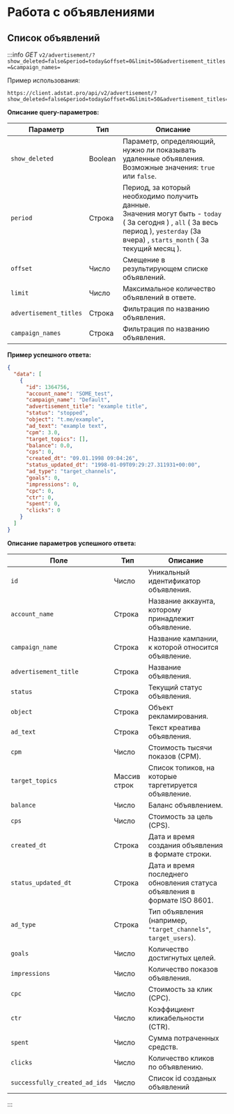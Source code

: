 # Работа с объявлениями

## <span id="advertisements">Список объявлений</span>

:::info
_GET_ `v2/advertisement/?show_deleted=false&period=today&offset=0&limit=50&advertisement_titles=&campaign_names=`

Пример использования:
```http request
https://client.adstat.pro/api/v2/advertisement/?show_deleted=false&period=today&offset=0&limit=50&advertisement_titles=&campaign_names=
```

__Описание query-параметров:__


| Параметр               | Тип     | Описание                                                                                                                                                                                   |
|------------------------|---------|--------------------------------------------------------------------------------------------------------------------------------------------------------------------------------------------|
| `show_deleted`         | Boolean | Параметр, определяющий, нужно ли показывать удаленные объявления. Возможные значения: `true` или `false`.                                                                                  |
| `period`               | Строка  | Период, за который необходимо получить данные. <br/>Значения могут быть - `today` ( За сегодня ) , `all` ( За весь период ), `yesterday` (За вчера) , `starts_month` ( За текущий месяц ). |
| `offset`               | Число   | Смещение в результирующем списке объявлений.                                                                                                                                               |
| `limit`                | Число   | Максимальное количество объявлений в ответе.                                                                                                                                               |
| `advertisement_titles` | Строка  | Фильтрация по названию объявления.                                                                                                                                                         |
| `campaign_names`       | Строка  | Фильтрация по названию объявления.                                                                                                                                                         |




__Пример успешного ответа:__
```json
{
  "data": [
    {
      "id": 1364756,
      "account_name": "SOME_test",
      "campaign_name": "Default",
      "advertisement_title": "example title",
      "status": "stopped",
      "object": "t.me/example",
      "ad_text": "example text",
      "cpm": 3.0,
      "target_topics": [],
      "balance": 0.0,
      "cps": 0,
      "created_dt": "09.01.1998 09:04:26",
      "status_updated_dt": "1998-01-09T09:29:27.311931+00:00",
      "ad_type": "target_channels",
      "goals": 0,
      "impressions": 0,
      "cpc": 0,
      "ctr": 0,
      "spent": 0,
      "clicks": 0
    }
  ]
}
```


__Описание параметров успешного ответа:__

| Поле                           | Тип               | Описание                                                                  |
|--------------------------------|-------------------|---------------------------------------------------------------------------|
| `id`                           | Число             | Уникальный идентификатор объявления.                                      |
| `account_name`                 | Строка            | Название аккаунта, которому принадлежит объявление.                       |
| `campaign_name`                | Строка            | Название кампании, к которой относится объявление.                        |
| `advertisement_title`          | Строка            | Название объявления.                                                      |
| `status`                       | Строка            | Текущий статус объявления.                                                |
| `object`                       | Строка            | Объект рекламирования.                                                    |
| `ad_text`                      | Строка            | Текст креатива объявления.                                                |
| `cpm`                          | Число             | Стоимость тысячи показов (CPM).                                           |
| `target_topics`                | Массив строк      | Список топиков, на которые таргетируется объявление.                      |
| `balance`                      | Число             | Баланс объявлением.                                                       |
| `cps`                          | Число             | Стоимость за цель (CPS).                                                  |
| `created_dt`                   | Строка            | Дата и время создания объявления в формате строки.                        |
| `status_updated_dt`            | Строка            | Дата и время последнего обновления статуса объявления в формате ISO 8601. |
| `ad_type`                      | Строка            | Тип объявления <br/>(например, `"target_channels"`, `target_users`).      |
| `goals`                        | Число             | Количество достигнутых целей.                                             |
| `impressions`                  | Число             | Количество показов объявления.                                            |
| `cpc`                          | Число             | Стоимость за клик (CPC).                                                  |
| `ctr`                          | Число             | Коэффициент кликабельности (CTR).                                         |
| `spent`                        | Число             | Сумма потраченных средств.                                                |
| `clicks`                       | Число             | Количество кликов по объявлению.                                          |
| `successfully_created_ad_ids`  | Число             | Cписок id созданых объявлений                                             |

:::
